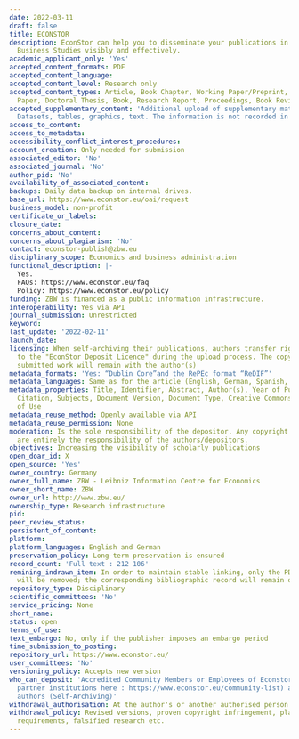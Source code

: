 ```yaml
---
date: 2022-03-11
draft: false
title: ECONSTOR
description: EconStor can help you to disseminate your publications in Economics and
  Business Studies visibly and effectively.
academic_applicant_only: 'Yes'
accepted_content_formats: PDF
accepted_content_language:
accepted_content_level: Research only
accepted_content_types: Article, Book Chapter, Working Paper/Preprint, Conference
  Paper, Doctoral Thesis, Book, Research Report, Proceedings, Book Review
accepted_supplementary_content: 'Additional upload of supplementary material is accepted:
  Datasets, tables, graphics, text. The information is not recorded in crossref.'
access_to_content:
access_to_metadata:
accessibility_conflict_interest_procedures:
account_creation: Only needed for submission
associated_editor: 'No'
associated_journal: 'No'
author_pid: 'No'
availability_of_associated_content:
backups: Daily data backup on internal drives.
base_url: https://www.econstor.eu/oai/request
business_model: non-profit
certificate_or_labels:
closure_date:
concerns_about_content:
concerns_about_plagiarism: 'No'
contact: econstor-publish@zbw.eu
disciplinary_scope: Economics and business administration
functional_description: |-
  Yes.
  FAQs: https://www.econstor.eu/faq
  Policy: https://www.econstor.eu/policy
funding: ZBW is financed as a public information infrastructure.
interoperability: Yes via API
journal_submission: Unrestricted
keyword:
last_update: '2022-02-11'
launch_date:
licensing: When self-archiving their publications, authors transfer rights by agreeing
  to the "EconStor Deposit Licence" during the upload process. The copyright to the
  submitted work will remain with the author(s)
metadata_formats: 'Yes: “Dublin Core”and the RePEc format “ReDIF”'
metadata_languages: Same as for the article (English, German, Spanish, etc.)
metadata_properties: Title, Identifier, Abstract, Author(s), Year of Publication,
  Citation, Subjects, Document Version, Document Type, Creative Commons Licence, Terms
  of Use
metadata_reuse_method: Openly available via API
metadata_reuse_permission: None
moderation: Is the sole responsibility of the depositor. Any copyright violations
  are entirely the responsibility of the authors/depositors.
objectives: Increasing the visibility of scholarly publications
open_doar_id: X
open_source: 'Yes'
owner_country: Germany
owner_full_name: ZBW - Leibniz Information Centre for Economics
owner_short_name: ZBW
owner_url: http://www.zbw.eu/
ownership_type: Research infrastructure
pid:
peer_review_status:
persistent_of_content:
platform:
platform_languages: English and German
preservation_policy: Long-term preservation is ensured
record_count: 'Full text : 212 106'
remining_indrawn_item: In order to maintain stable linking, only the PDF full-text
  will be removed; the corresponding bibliographic record will remain on EconStor.
repository_type: Disciplinary
scientific_committees: 'No'
service_pricing: None
short_name:
status: open
terms_of_use:
text_embargo: No, only if the publisher imposes an embargo period
time_submission_to_posting:
repository_url: https://www.econstor.eu/
user_committees: 'No'
versioning_policy: Accepts new version
who_can_deposit: 'Accredited Community Members or Employees of Econstor (check for
  partner institutions here : https://www.econstor.eu/community-list) and single accredited
  authors (Self-Archiving)'
withdrawal_authorisation: At the author's or another authorised person's request
withdrawal_policy: Revised versions, proven copyright infringement, plagiarism, legal
  requirements, falsified research etc.
---
```



